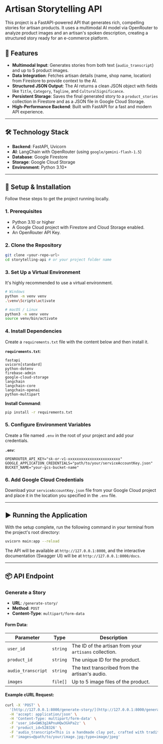 # Artisan Storytelling API

This project is a FastAPI-powered API that generates rich, compelling stories for artisan products. It uses a multimodal AI model via OpenRouter to analyze product images and an artisan's spoken description, creating a structured story ready for an e-commerce platform.

## 📌 Features

-   **Multimodal Input**: Generates stories from both text (`audio_transcript`) and up to 5 product images.
-   **Data Integration**: Fetches artisan details (name, shop name, location) from Firestore to provide context to the AI.
-   **Structured JSON Output**: The AI returns a clean JSON object with fields like `Title`, `Category`, `Tagline`, and `CulturalSignificance`.
-   **Persistent Storage**: Saves the final generated story to a `product_stories` collection in Firestore and as a JSON file in Google Cloud Storage.
-   **High-Performance Backend**: Built with FastAPI for a fast and modern API experience.

---

## 🛠️ Technology Stack

-   **Backend**: FastAPI, Uvicorn
-   **AI**: LangChain with OpenRouter (using `google/gemini-flash-1.5`)
-   **Database**: Google Firestore
-   **Storage**: Google Cloud Storage
-   **Environment**: Python 3.10+

---

## 🚀 Setup & Installation

Follow these steps to get the project running locally.

### 1. Prerequisites

-   Python 3.10 or higher
-   A Google Cloud project with Firestore and Cloud Storage enabled.
-   An OpenRouter API Key.

### 2. Clone the Repository

```bash
git clone <your-repo-url>
cd storytelling-api # or your project folder name
```

### 3. Set Up a Virtual Environment

It's highly recommended to use a virtual environment.

```bash
# Windows
python -m venv venv
.\venv\Scripts\activate

# macOS / Linux
python3 -m venv venv
source venv/bin/activate
```

### 4. Install Dependencies

Create a `requirements.txt` file with the content below and then install it.

**`requirements.txt`**:
```
fastapi
uvicorn[standard]
python-dotenv
firebase-admin
google-cloud-storage
langchain
langchain-core
langchain-openai
python-multipart
```

**Install Command**:
```bash
pip install -r requirements.txt
```

### 5. Configure Environment Variables

Create a file named `.env` in the root of your project and add your credentials.

**`.env`**:
```
OPENROUTER_API_KEY="sk-or-v1-xxxxxxxxxxxxxxxxxxxxxxxx"
GOOGLE_APPLICATION_CREDENTIALS="path/to/your/serviceAccountKey.json"
BUCKET_NAME="your-gcs-bucket-name"
```

### 6. Add Google Cloud Credentials

Download your `serviceAccountKey.json` file from your Google Cloud project and place it in the location you specified in the `.env` file.

---

## ▶️ Running the Application

With the setup complete, run the following command in your terminal from the project's root directory:

```bash
uvicorn main:app --reload
```

The API will be available at `http://127.0.0.1:8000`, and the interactive documentation (Swagger UI) will be at `http://127.0.0.1:8000/docs`.

---

## 📦 API Endpoint

### Generate a Story

-   **URL**: `/generate-story/`
-   **Method**: `POST`
-   **Content-Type**: `multipart/form-data`

#### Form Data:

| Parameter          | Type     | Description                                |
| ------------------ | -------- | ------------------------------------------ |
| `user_id`          | `string` | The ID of the artisan from your `artisans` collection. |
| `product_id`       | `string` | The unique ID for the product.             |
| `audio_transcript` | `string` | The text transcribed from the artisan's audio. |
| `images`           | `file[]` | Up to 5 image files of the product.        |

#### Example cURL Request:

```bash
curl -X 'POST' \
  '[http://127.0.0.1:8000/generate-story/](http://127.0.0.1:8000/generate-story/)' \
  -H 'accept: application/json' \
  -H 'Content-Type: multipart/form-data' \
  -F 'user_id=GW63g2APnuHQw3GkPa2z' \
  -F 'product_id=528326' \
  -F 'audio_transcript=This is a handmade clay pot, crafted with traditional techniques passed down in my family.' \
  -F 'images=@path/to/your/image.jpg;type=image/jpeg'
```